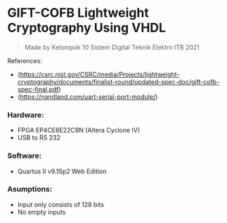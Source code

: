 # GIFT-COFB Lightweight Cryptography Using VHDL
> Made by Kelompok 10 Sistem Digital Teknik Elektro ITB 2021

References: 
- (https://csrc.nist.gov/CSRC/media/Projects/lightweight-cryptography/documents/finalist-round/updated-spec-doc/gift-cofb-spec-final.pdf)
- (https://nandland.com/uart-serial-port-module/)

### Hardware:
- FPGA EP4CE6E22C8N (Altera Cyclone IV)
- USB to RS 232

### Software:
- Quartus II v9.1Sp2 Web Edition

### Asumptions:
- Input only consists of 128 bits
- No empty inputs
